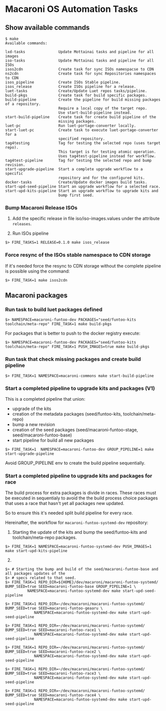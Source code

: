 # Macaroni OS Automation Tasks

## Show available commands

```shell
$ make
Available commands:

lxd-tasks               Update Mottainai tasks and pipeline for all images
iso-tasks               Update Mottainai tasks and pipeline for all ISOs
isos2cdn                Create task for sync ISOs namespacse to CDN
ns2cdn                  Create task for sync Repositories namespaces to CDN
isos_pipeline           Create ISOs Stable pipeline.
isos_release            Create ISOs pipeline for a release.
luet-tasks              Create/Update Luet repos tasks/pipeline.
build-pkgs              Create task for build specific packages.
build-pipeline          Create the pipeline for build missing packages of a repository.
                        Require a local copy of the target repo.
                        Use start-build-pipeline instead.
start-build-pipeline    Create task for create build pipeline of the 
                        missing packages.
luet-pc                 Run luet-portage-converter locally.
start-luet-pc           Create task to execute luet-portage-converter for a
                        specified repository.
tag4testing             Tag for testing the selected repo (uses target repo).
                        This target is for testing atomic operation.
                        Uses tag4test-pipeline instead for workflow.
tag4test-pipeline       Tag for testing the selected repo and bump revision.
start-upgrade-pipeline  Start a complete upgrade workflow to a specific
                        repository and for the configured kits.
docker-tasks            Create/Update docker images build tasks.
start-upd-seed-pipeline Start an upgrade workflow for a selected race.
start-upd-kits-pipeline Start an upgrade workflow to upgrade kits and
                        bump first seed.

```

### Bump Macaroni Release ISOs

1) Add the specific release in file iso/iso-images.values under the
   attribute `releases`.

2) Run ISOs pipeline

```shell
$> FIRE_TASKS=1 RELEASE=0.1.0 make isos_release
```

### Force resync of the ISOs stable namespace to CDN storage

If it's needed force the resync to CDN storage
without the complete pipeline is possible using the command:

```shell
$> FIRE_TASK=1 make isos2cdn
```

## Macaroni packages

### Run task to build luet packages defined

```shell
$> NAMESPACE=macaroni-funtoo-dev PACKAGES="seed/funtoo-kits toolchain/meta-repo" FIRE_TASK=1 make build-pkgs
```

For packages that is better to push to the docker registry execute:

```shell
$> NAMESPACE=macaroni-funtoo-dev PACKAGES="seed/funtoo-kits toolchain/meta-repo" FIRE_TASK=1 PUSH_IMAGES=true make build-pkgs
```

### Run task that check missing packages and create build pipeline

```shell
$> FIRE_TASK=1 NAMESPACE=macaroni-commons make start-build-pipeline
```

### Start a completed pipeline to upgrade kits and packages (V1)

This is a completed pipeline that union:
- upgrade of the kits
- creation of the metadata packages (seed/funtoo-kits, toolchain/meta-repo)
- bump a new revision
- creation of the seed packages (seed/macaroni-funtoo-stage, seed/macaroni-funtoo-base)
- start pipeline for build all new packages

```shell
$> FIRE_TASK=1  NAMESPACE=macaroni-funtoo-dev GROUP_PIPELINE=1 make start-upgrade-pipeline
```

Avoid GROUP_PIPELINE env to create the build pipeline sequentially.

### Start a completed pipeline to upgrade kits and packages for race

The build process for extra packages is divide in races.
These races must be executed in sequentialy to avoid the the build process choice
packages that uses a race that hasn't yet all packages new updated.

So to ensure this it's needed split build pipeline for every race.

Hereinafter, the workflow for `macaroni-funtoo-systemd-dev` repository:

1. Starting the update of the kits and bump the seed/funtoo-kits and toolchain/meta-repo packages.

```shell
$> FIRE_TASK=1 NAMESPACE=macaroni-funtoo-systemd-dev PUSH_IMAGES=1 make start-upd-kits-pipeline
```

2. 

```shell
$> # Starting the bump and build of the seed/macaroni-funtoo-base and all packages updates of the
$> # specs related to that seed.
$> FIRE_TASK=1 REPO_DIR=${HOME}/dev/macaroni/macaroni-funtoo-systemd/ BUMP_SEED=true SEED=macaroni-funtoo-base GROUP_PIPELINE=1 \
          NAMESPACE=macaroni-funtoo-systemd-dev make start-upd-seed-pipeline

$> FIRE_TASK=1 REPO_DIR=~/dev/macaroni/macaroni-funtoo-systemd/ BUMP_SEED=true SEED=macaroni-funtoo-geaaru \
             NAMESPACE=macaroni-funtoo-systemd-dev make start-upd-seed-pipeline

$> FIRE_TASK=1 REPO_DIR=~/dev/macaroni/macaroni-funtoo-systemd/ BUMP_SEED=true SEED=macaroni-funtoo-race1 \
             NAMESPACE=macaroni-funtoo-systemd-dev make start-upd-seed-pipeline

$> FIRE_TASK=1 REPO_DIR=~/dev/macaroni/macaroni-funtoo-systemd/ BUMP_SEED=true SEED=macaroni-funtoo-race2 \
             NAMESPACE=macaroni-funtoo-systemd-dev make start-upd-seed-pipeline

$> FIRE_TASK=1 REPO_DIR=~/dev/macaroni/macaroni-funtoo-systemd/ BUMP_SEED=true SEED=macaroni-funtoo-race3 \
             NAMESPACE=macaroni-funtoo-systemd-dev make start-upd-seed-pipeline

$> FIRE_TASK=1 REPO_DIR=~/dev/macaroni/macaroni-funtoo-systemd/ BUMP_SEED=true SEED=macaroni-funtoo-race4 \
             NAMESPACE=macaroni-funtoo-systemd-dev make start-upd-seed-pipeline

```
